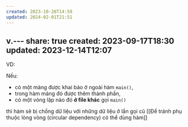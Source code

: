 ```yaml
---
created: 2023-10-26T14:59
updated: 2024-02-01T21:51
---
```

v.---
share: true
created: 2023-09-17T18:30
updated: 2023-12-14T12:07
---
VD:

Nếu:
- có một mảng được khai báo ở ngoài hàm `main()`, 
- trong hàm mảng đó được thêm thành phần, 
- có một vòng lặp nào đó **ở file khác** gọi `main()`

thì hàm sẽ bị chồng dữ liệu với những dữ liệu ở lần gọi cũ
[[Để tránh phụ thuộc lòng vòng (circular dependency) có thể dùng hàm]]